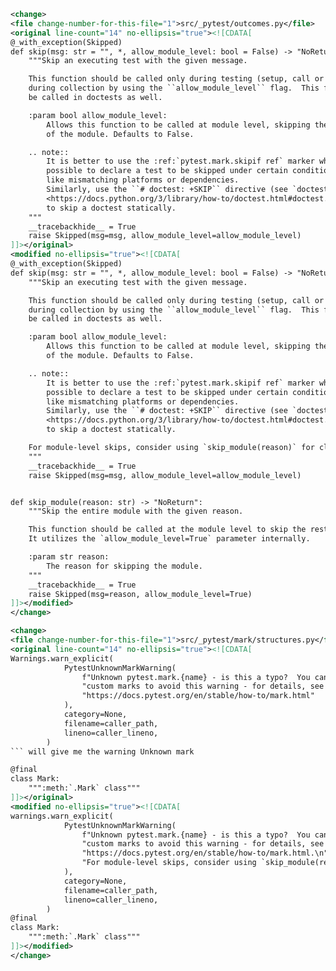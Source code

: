 ```xml
<change>
<file change-number-for-this-file="1">src/_pytest/outcomes.py</file>
<original line-count="14" no-ellipsis="true"><![CDATA[
@_with_exception(Skipped)
def skip(msg: str = "", *, allow_module_level: bool = False) -> "NoReturn":
    """Skip an executing test with the given message.

    This function should be called only during testing (setup, call or teardown) or
    during collection by using the ``allow_module_level`` flag.  This function can
    be called in doctests as well.

    :param bool allow_module_level:
        Allows this function to be called at module level, skipping the rest
        of the module. Defaults to False.

    .. note::
        It is better to use the :ref:`pytest.mark.skipif ref` marker when
        possible to declare a test to be skipped under certain conditions
        like mismatching platforms or dependencies.
        Similarly, use the ``# doctest: +SKIP`` directive (see `doctest.SKIP
        <https://docs.python.org/3/library/how-to/doctest.html#doctest.SKIP>`_)
        to skip a doctest statically.
    """
    __tracebackhide__ = True
    raise Skipped(msg=msg, allow_module_level=allow_module_level)
]]></original>
<modified no-ellipsis="true"><![CDATA[
@_with_exception(Skipped)
def skip(msg: str = "", *, allow_module_level: bool = False) -> "NoReturn":
    """Skip an executing test with the given message.

    This function should be called only during testing (setup, call or teardown) or
    during collection by using the ``allow_module_level`` flag.  This function can
    be called in doctests as well.

    :param bool allow_module_level:
        Allows this function to be called at module level, skipping the rest
        of the module. Defaults to False.

    .. note::
        It is better to use the :ref:`pytest.mark.skipif ref` marker when
        possible to declare a test to be skipped under certain conditions
        like mismatching platforms or dependencies.
        Similarly, use the ``# doctest: +SKIP`` directive (see `doctest.SKIP
        <https://docs.python.org/3/library/how-to/doctest.html#doctest.SKIP>`_)
        to skip a doctest statically.

    For module-level skips, consider using `skip_module(reason)` for clarity.
    """
    __tracebackhide__ = True
    raise Skipped(msg=msg, allow_module_level=allow_module_level)


def skip_module(reason: str) -> "NoReturn":
    """Skip the entire module with the given reason.

    This function should be called at the module level to skip the rest of the module.
    It utilizes the `allow_module_level=True` parameter internally.

    :param str reason:
        The reason for skipping the module.
    """
    __tracebackhide__ = True
    raise Skipped(msg=reason, allow_module_level=True)
]]></modified>
</change>

<change>
<file change-number-for-this-file="1">src/_pytest/mark/structures.py</file>
<original line-count="14" no-ellipsis="true"><![CDATA[
Warnings.warn_explicit(
            PytestUnknownMarkWarning(
                f"Unknown pytest.mark.{name} - is this a typo?  You can register "
                "custom marks to avoid this warning - for details, see "
                "https://docs.pytest.org/en/stable/how-to/mark.html"
            ),
            category=None,
            filename=caller_path,
            lineno=caller_lineno,
        )
``` will give me the warning Unknown mark

@final
class Mark:
    """:meth:`.Mark` class"""
]]></original>
<modified no-ellipsis="true"><![CDATA[
warnings.warn_explicit(
            PytestUnknownMarkWarning(
                f"Unknown pytest.mark.{name} - is this a typo?  You can register "
                "custom marks to avoid this warning - for details, see "
                "https://docs.pytest.org/en/stable/how-to/mark.html.\n"
                "For module-level skips, consider using `skip_module(reason)`."
            ),
            category=None,
            filename=caller_path,
            lineno=caller_lineno,
        )
@final
class Mark:
    """:meth:`.Mark` class"""
]]></modified>
</change>
```
